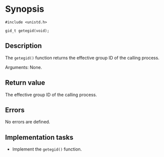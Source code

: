 # Synopsis

`#include <unistd.h>`

`gid_t getegid(void);`

## Description

The `getegid()` function returns the effective group ID of the calling process.

Arguments:
None.

## Return value

The effective group ID of the calling process.

## Errors

No errors are defined.

## Implementation tasks

* Implement the `getegid()` function.
